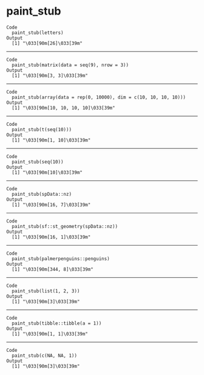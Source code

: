 # paint_stub

    Code
      paint_stub(letters)
    Output
      [1] "\033[90m[26]\033[39m"

---

    Code
      paint_stub(matrix(data = seq(9), nrow = 3))
    Output
      [1] "\033[90m[3, 3]\033[39m"

---

    Code
      paint_stub(array(data = rep(0, 10000), dim = c(10, 10, 10, 10)))
    Output
      [1] "\033[90m[10, 10, 10, 10]\033[39m"

---

    Code
      paint_stub(t(seq(10)))
    Output
      [1] "\033[90m[1, 10]\033[39m"

---

    Code
      paint_stub(seq(10))
    Output
      [1] "\033[90m[10]\033[39m"

---

    Code
      paint_stub(spData::nz)
    Output
      [1] "\033[90m[16, 7]\033[39m"

---

    Code
      paint_stub(sf::st_geometry(spData::nz))
    Output
      [1] "\033[90m[16, 1]\033[39m"

---

    Code
      paint_stub(palmerpenguins::penguins)
    Output
      [1] "\033[90m[344, 8]\033[39m"

---

    Code
      paint_stub(list(1, 2, 3))
    Output
      [1] "\033[90m[3]\033[39m"

---

    Code
      paint_stub(tibble::tibble(a = 1))
    Output
      [1] "\033[90m[1, 1]\033[39m"

---

    Code
      paint_stub(c(NA, NA, 1))
    Output
      [1] "\033[90m[3]\033[39m"

